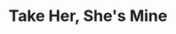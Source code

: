 ---
title: Take Her, She's Mine
year: 1964
opening_date: 1964-01-10
closing_date: 1964-01-18
layout: productions
image:
image_caption:
image_credit:
playbill:
category:
Theatre: Theatre Jacksonville
Venue: Little Theatre
cast:
  Mollie Michaelson: Kathy Stephens
  Frank Michaelson: Ernest Goldsmith
  Anne Michaelson: Carolyn Lieder
  Liz Michaelson: Bonnie Barnert
  Air Line Clerk: Chris Craig
  Emmett: John Wolters
  Adele McDougall: Susan Carpenter
  Sarah Walker: Arlene Shainbrown
  Donn Bowdry: Charles Bartling
  Clancy: Ron Johnson
  Freshman: Ron Richardson
  Richard Gluck: Chris Craig
  Alex Loomis: John Skye
  Mr. Whitmyer: Bill Thornton
  Linda Lehman: Carol Green
  Mr. Hibbetts: Emanual Ehrlich
  Guitarist: Dick Clark
crew:
  Director: George Ballis
  Set and Lighting Design: Chase Ambler
  Principal: Gene Moore
  Stage Manager: Peggy Miller
  Assistant Stage Manager: 
    - Gayle Swymer
    - A. Ira Fink
  Lighting: Peggy Miller
  Sound: Gene Moore
  Wardrobe: Frank Ridge
  Properties: 
    - Gayle Swymer
    - Sandra Spencer
    - Esther Barnes
    - Ed Poole
    - Gene Moore
    - Gladys Dale
    - Beverly Fink
    - Becky Coon 
    - Gladys Witten
  Make-up: 
    - Ellen Black
    - Wenonah Wells
    - Bill Thornton
  Set Crew: 
    - Dixie Cohen
    - Bob Schuh
    - Ray Collins
    - Ellis Barnert
    - Gladys Dale
    - Peggy Miller
    - Charlotte Smotherman
    - Diana Schuh
    - Ed Clarmont
    - Connie Ambler
    - Tim McManus
external_links:
---